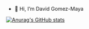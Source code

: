 - 👋 Hi, I’m David Gomez-Maya

[![Anurag's GitHub stats](https://github-readme-stats.vercel.app/api?username=gomez-david-1986)](https://github.com/anuraghazra/github-readme-stats)

